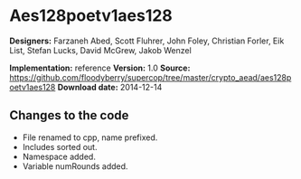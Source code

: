 # Aes128poetv1aes128

**Designers:** Farzaneh Abed, Scott Fluhrer, John Foley, Christian Forler, Eik List, Stefan Lucks, David McGrew, Jakob Wenzel

**Implementation:** reference
**Version:** 1.0
**Source:** https://github.com/floodyberry/supercop/tree/master/crypto_aead/aes128poetv1aes128
**Download date:** 2014-12-14

## Changes to the code

* File renamed to cpp, name prefixed.
* Includes sorted out.
* Namespace added.
* Variable numRounds added.
